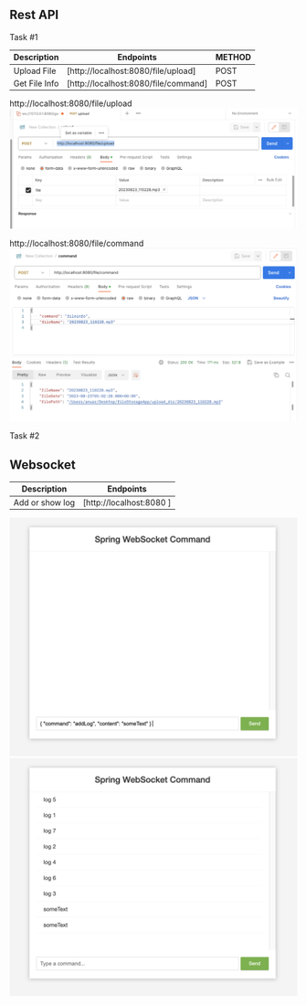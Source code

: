## Rest API

Task #1

| Description   | Endpoints                            | METHOD |
|---------------|--------------------------------------|--------|
| Upload File   | [http://localhost:8080/file/upload]  | POST   |   
| Get File Info | [http://localhost:8080/file/command] | POST   |  

http://localhost:8080/file/upload
![alt text](./screen.png)

http://localhost:8080/file/command
![alt text](./screen2.png)


Task #2
## Websocket

| Description      | Endpoints                |
|------------------|--------------------------|
| Add or show log  | [http://localhost:8080 ] |

![alt text](./screen3.png)
![alt text](./screen4.png)



